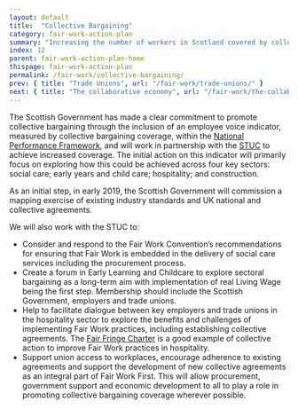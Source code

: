 ```yaml
---
layout: default
title:  "Collective Bargaining"
category: fair-work-action-plan
summary: "Increasing the number of workers in Scotland covered by collective bargaining."
index: 12
parent: fair-work-action-plan-home
thispage: fair-work-action-plan
permalink: /fair-work/collective-bargaining/
prev: { title: "Trade Unions", url: "/fair-work/trade-unions/" }
next: { title: "The collaborative economy", url: "/fair-work/the-collaborative-economy/" }
---
```


The Scottish Government has made a clear commitment to promote collective bargaining through the inclusion of an employee voice indicator, measured by collective bargaining coverage, within the [National Performance Framework](https://nationalperformance.gov.scot/), and will work in partnership with the [STUC](http://www.stuc.org.uk/) to achieve increased coverage.  The initial action on this indicator will primarily focus on exploring how this could be achieved across four key sectors: social care; early years and child care; hospitality; and construction.  

As an initial step, in early 2019, the Scottish Government will commission a mapping exercise of existing industry standards and UK national and collective agreements.

We will also work with the STUC to:
* Consider and respond to the Fair Work Convention’s recommendations for ensuring that Fair Work is embedded in the delivery of social care services including the procurement process.
* Create a forum in Early Learning and Childcare to explore sectoral bargaining as a long-term aim with implementation of real Living Wage being the first step.  Membership should include the Scottish Government, employers and trade unions.
* Help to facilitate dialogue between key employers and trade unions in the hospitality sector to explore the benefits and challenges of implementing Fair Work practices, including establishing collective agreements.  The [Fair Fringe Charter](https://www.fairfringe.org/the-charter/) is a good example of collective action to improve Fair Work practices in hospitality.
* Support union access to workplaces, encourage adherence to existing agreements and support the development of new collective agreements as an integral part of Fair Work First.  This will allow procurement, government support and economic development to all to play a role in promoting collective bargaining coverage wherever possible.
